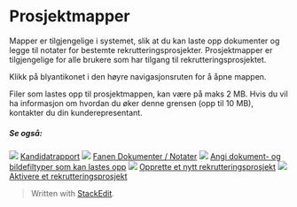 # Prosjektmapper

Mapper er tilgjengelige i systemet, slik at du kan laste opp dokumenter og legge til notater for bestemte rekrutteringsprosjekter. Prosjektmapper er tilgjengelige for alle brukere som har tilgang til rekrutteringsprosjektet.

Klikk på blyantikonet i den høyre navigasjonsruten for å åpne mappen.

Filer som lastes opp til prosjektmappen, kan være på maks 2 MB. Hvis du vil ha informasjon om hvordan du øker denne grensen (opp til 10 MB), kontakter du din kunderepresentant.

##### Se også:

![](../Resources/Images/icon-document-link.png)  [Kandidatrapport](candidate_report.htm)
![](../Resources/Images/icon-document-link.png)  [Fanen Dokumenter / Notater](documents_notes_tab.htm)
![](../Resources/Images/icon-document-link.png)  [Angi dokument- og bildefiltyper som kan lastes opp](setting_allowable_uploadable_document_and_image_file_types.htm)
![](../Resources/Images/icon-document-link.png)  [Opprette et nytt rekrutteringsprosjekt](creating_a_new_vacancy.htm)
![](../Resources/Images/icon-document-link.png)  [Aktivere et rekrutteringsprosjekt](activating_a_vacancy.htm)


> Written with [StackEdit](https://stackedit.io/).
<!--stackedit_data:
eyJoaXN0b3J5IjpbOTUyMTMzNjg0XX0=
-->